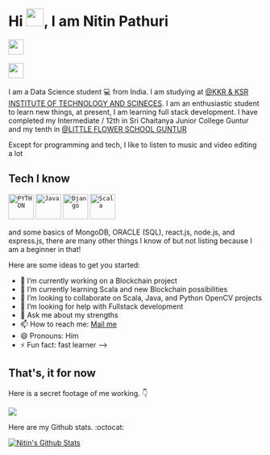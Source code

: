 # Hi <img src="https://media.giphy.com/media/hvRJCLFzcasrR4ia7z/giphy.gif" width="35px"></a>, I am Nitin Pathuri

<a href="https://www.linkedin.com/in/nitin-pathuri/" target="_blank"><img src="https://img.shields.io/badge/-@nitin_pathuri-blue?style=flat&logo=Linkedin&logoColor=white&link=https://www.linkedin.com/in/nitin-pathuri/" height="30"/></a> &nbsp;

<a href="https://www.instagram.com/ram_csd/" target="_blank"><img src="https://img.shields.io/badge/-@ram_csd-purple?style=flat&logo=Instagram&logoColor=white&link=https://www.instagram.com/ram_csd/" height="30"/></a> &nbsp;



I am a Data Science student :computer: from India. I am studying at [@KKR & KSR INSTITUTE OF TECHNOLOGY AND SCINECES](https://kitsguntur.ac.in/site/kits.php). I am an enthusiastic student to learn new things, at present, I am learning full stack development. I have completed my Intermediate / 12th in Sri Chaitanya Junior College Guntur and my tenth in [@LITTLE FLOWER SCHOOL GUNTUR](http://littleflowerguntur.com/)

Except for programming and tech, I like to listen to music and video editing a lot 

## Tech I know
<code><img title="PYTHON" height="50" src="https://www.python.org/static/img/python-logo@2x.png"></code>
<code><img title="Java" height="50" src="https://upload.wikimedia.org/wikipedia/en/3/30/Java_programming_language_logo.svg"></code>
<code><img title="Django" height="50" src="https://static.djangoproject.com/img/logo-django.42234b631760.svg"></code>
<code><img title="Scala" height="50" src="https://www.vectorlogo.zone/logos/scala-lang/scala-lang-ar21.png"></code>

and some basics of MongoDB, ORACLE (SQL), react.js, node.js, and express.js, there are many other things I know of but not listing because I am a beginner in that!

Here are some ideas to get you started:

- 🔭 I’m currently working on a Blockchain project
- 🌱 I’m currently learning Scala and new Blockchain possibilities
- 👯 I’m looking to collaborate on Scala, Java, and Python OpenCV projects
- 🤔 I’m looking for help with Fullstack development
- 💬 Ask me about my strengths
- 📫 How to reach me: <a href="mailto:pathurinitin@gmail.com">Mail me </a>
- 😄 Pronouns: Him
- ⚡ Fun fact: fast learner
-->

## That's, it for now
Here is a secret footage of me working. :point_down:

<img src="https://media.giphy.com/media/bAplZhiLAsNnG/giphy.gif" />

Here are my Github stats. :octocat:

[![Nitin's Github Stats](https://github-readme-stats.vercel.app/api?username=generalmadnit&show_icons=true&theme=tokyonight&private=true)](https://github-readme-stats.vercel.app/api?username=generalmadnit&show_icons=true&theme=tokyonight&private=true)
